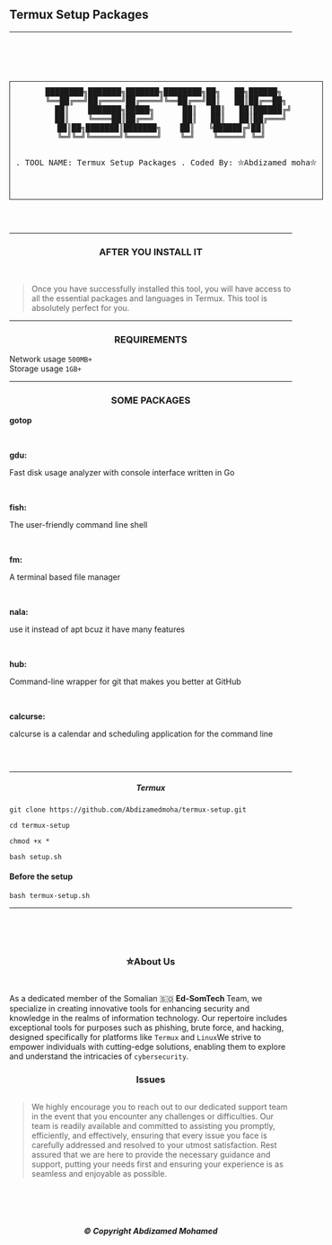 ## Termux Setup Packages 


---
<p align="center">
  <img src="images/Tool.jpg" alt=""/>
</p> <br>
<p align="center">
  <img src="images/T.set.jpg" alt=""/>
</p>
<div align="center">
  <pre style="display: inline-block; border: 1px solid; padding: 10px;">
████████╗███████╗███████╗████████╗██╗   ██╗██████╗ 
╚══██╔══╝██╔════╝██╔════╝╚══██╔══╝██║   ██║██╔══██╗
   ██║    ███████╗█████╗      ██║   ██║   ██║██████╔╝
   ██║    ╚════██║██╔══╝      ██║   ██║   ██║██╔═══╝ 
   ██║██╗███████║███████╗    ██║   ╚██████╔╝██║     
   ╚═╝╚═╝╚══════╝╚══════╝    ╚═╝    ╚═════╝ ╚═╝     
                                                   
                           
              
  .           TOOL NAME: Termux Setup Packages
  .               Coded By: ⛥Abdizamed moha⛥

  </pre>
</div>
 
<p align="center">
  <img src="https://img.shields.io/badge/version-1.2-141449" alt=""/> 
  <img src="https://img.shields.io/badge/written in-SHELL-141449" alt=""/> <br>
  <img src="https://img.shields.io/badge/Coded by-ABDIZAMED-141449" alt=""/>


---

<h3><p align="center">AFTER YOU INSTALL IT </p></h3><br>

>Once you have successfully installed this tool, you will have access to all the essential packages and languages in Termux. This tool is absolutely perfect for you.


---
<h3><p align="center">REQUIREMENTS</p></h3>

 Network usage `500MB+`<br>
 Storage usage `1GB+`<br>
 
 ---
 <h3><p align="center">SOME PACKAGES</p></h3> 

<b>gotop</b><br> <p align="center">
  <img src="images/gotop.jpg" alt=""/>
</p> <br>
<b>gdu:</b><p> Fast disk usage analyzer with console interface written in Go</p><p align="center">
  <img src="images/gdu.jpg" alt=""/>
</p> <br>
<b>fish:</b><p>The user-friendly command line shell</p><p align="center">
  <img src="images/fish.jpg" alt=""/>
</p> <br>
<b>fm:</b><p>A terminal based file manager</p>
<p align="center">
  <img src="images/fm.jpg" alt=""/>
</p> <br>
<b>nala:</b><p>use it instead of apt bcuz it have many features </p>
<p align="center">
  <img src="images/nala.jpg" alt=""/>
</p> <br>
<b>hub:</b><p>Command-line wrapper for git that makes you better at GitHub</p>
<p align="center">
  <img src="images/hub.jpg" alt=""/>
</p> <br>
<b> calcurse:</b><p>calcurse is a calendar and scheduling application for the command line</p>
<p align="center">
  <img src="images/calcurse.jpg" alt=""/>
</p> <br>
 
 ---
<h5><p align="center">Termux</p></h3>

```
git clone https://github.com/Abdizamedmoha/termux-setup.git
```

```
cd termux-setup 
```

```
chmod +x *
```

```
bash setup.sh
```


<h4>Before the setup </h4>

```
bash termux-setup.sh
```

---
<p align="center">
  <img src="images/Teamlogo.jpg" alt=""/>
</p> <br>
<br>
<h3><p align="center">⛥About Us</p></h3><br>
 
As a dedicated member of the Somalian 🇸🇴 <b>Ed-SomTech </b>Team, we specialize in creating innovative tools for enhancing security and knowledge in the realms of information technology. Our repertoire includes exceptional tools for purposes such as phishing, brute force, and hacking, designed specifically for platforms like `Termux` and `Linux`We strive to empower individuals with cutting-edge solutions, enabling them to explore and understand the intricacies of `cybersecurity`.

<h3><p align="center">Issues</p></h3>

<p align="center">
  <img src="images/issues.jpg" alt=""/>
</p>

>We highly encourage you to reach out to our dedicated support team in the event that you encounter any challenges or difficulties. Our team is readily available and committed to assisting you promptly, efficiently, and effectively, ensuring that every issue you face is carefully addressed and resolved to your utmost satisfaction. Rest assured that we are here to provide the necessary guidance and support, putting your needs first and ensuring your experience is as seamless and enjoyable as possible.

<br>
<br>
<br>
<h5><p align="center">© Copyright <b>Abdizamed Mohamed</b></p></h5>
